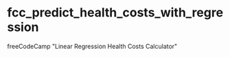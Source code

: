 # fcc_predict_health_costs_with_regression
freeCodeCamp "Linear Regression Health Costs Calculator"
